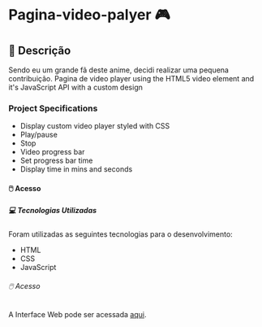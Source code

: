 # Pagina-video-palyer 🎮
## 📃 Descrição
Sendo eu um grande fã deste anime, decidi realizar uma pequena contribuição.
Pagina de video player using the HTML5 video element and it's JavaScript API with a custom design
### Project Specifications
- Display custom video player styled with CSS
- Play/pause
- Stop
- Video progress bar
- Set progress bar time
- Display time in mins and seconds
#### 🖱️ Acesso
##### 💻 Tecnologias Utilizadas
Foram utilizadas as seguintes tecnologias para o desenvolvimento:
- HTML
- CSS
- JavaScript
###### 🖱️ Acesso
A Interface Web pode ser acessada [aqui](https://www.thenilson.com/videoplayer/).
